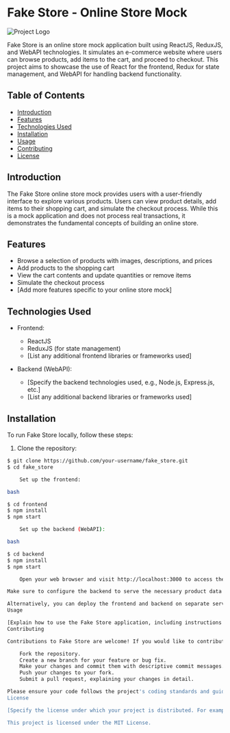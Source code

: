 # Fake Store - Online Store Mock

![Project Logo](./path/to/logo.png)

Fake Store is an online store mock application built using ReactJS, ReduxJS, and WebAPI technologies. It simulates an e-commerce website where users can browse products, add items to the cart, and proceed to checkout. This project aims to showcase the use of React for the frontend, Redux for state management, and WebAPI for handling backend functionality.

## Table of Contents

- [Introduction](#introduction)
- [Features](#features)
- [Technologies Used](#technologies-used)
- [Installation](#installation)
- [Usage](#usage)
- [Contributing](#contributing)
- [License](#license)

## Introduction

The Fake Store online store mock provides users with a user-friendly interface to explore various products. Users can view product details, add items to their shopping cart, and simulate the checkout process. While this is a mock application and does not process real transactions, it demonstrates the fundamental concepts of building an online store.

## Features

- Browse a selection of products with images, descriptions, and prices
- Add products to the shopping cart
- View the cart contents and update quantities or remove items
- Simulate the checkout process
- [Add more features specific to your online store mock]

## Technologies Used

- Frontend:
  - ReactJS
  - ReduxJS (for state management)
  - [List any additional frontend libraries or frameworks used]

- Backend (WebAPI):
  - [Specify the backend technologies used, e.g., Node.js, Express.js, etc.]
  - [List any additional backend libraries or frameworks used]

## Installation

To run Fake Store locally, follow these steps:

1. Clone the repository:

```bash
$ git clone https://github.com/your-username/fake_store.git
$ cd fake_store

    Set up the frontend:

bash

$ cd frontend
$ npm install
$ npm start

    Set up the backend (WebAPI):

bash

$ cd backend
$ npm install
$ npm start

    Open your web browser and visit http://localhost:3000 to access the Fake Store application.

Make sure to configure the backend to serve the necessary product data and handle cart operations.

Alternatively, you can deploy the frontend and backend on separate servers or use a cloud platform to host the application online.
Usage

[Explain how to use the Fake Store application, including instructions on browsing products, adding items to the cart, and simulating the checkout process. Provide examples and screenshots if possible.]
Contributing

Contributions to Fake Store are welcome! If you would like to contribute, please follow these steps:

    Fork the repository.
    Create a new branch for your feature or bug fix.
    Make your changes and commit them with descriptive commit messages.
    Push your changes to your fork.
    Submit a pull request, explaining your changes in detail.

Please ensure your code follows the project's coding standards and guidelines.
License

[Specify the license under which your project is distributed. For example:]

This project is licensed under the MIT License.
